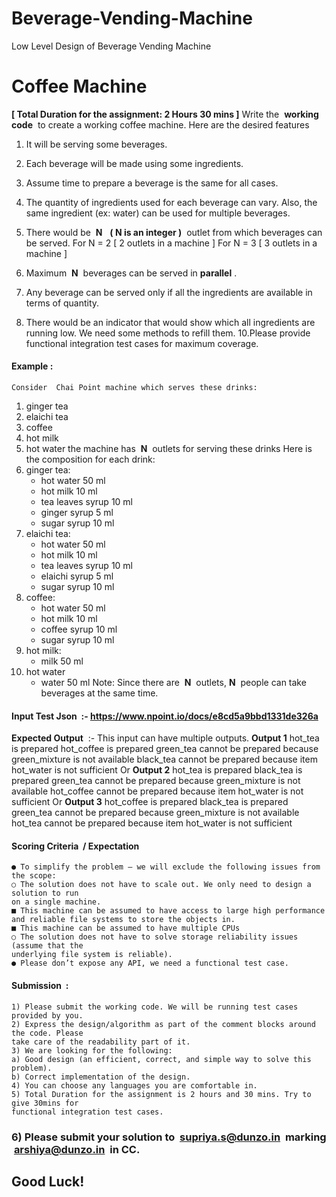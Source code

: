 # Beverage-Vending-Machine
Low Level Design of Beverage Vending Machine
# ​Coffee Machine

**[ Total Duration for the assignment: 2 Hours 30 mins ]**
Write the ​ **working code** ​ to create a working coffee machine. Here are the desired features

1. It will be serving some beverages.
2. Each beverage will be made using some ingredients.
3. Assume time to prepare a beverage is the same for all cases.
4. The quantity of ingredients used for each beverage can vary. Also, the same ingredient (ex:
    water) can be used for multiple beverages.
5. There would be ​ **N** ​ ​ **( N is an integer )** ​ outlet from which beverages can be served.
For N = 2 [ 2 outlets in a machine ]
For N = 3 [ 3 outlets in a machine ]


7. Maximum ​ **N** ​ beverages can be served in ​ **parallel** ​.
8. Any beverage can be served only if all the ingredients are available in terms of quantity.
9. There would be an indicator that would show which all ingredients are running low. We need
    some methods to refill them.
10.Please provide functional integration test cases for maximum coverage.


#### Example ​:

```
Consider ​ Chai Point ​machine which serves these drinks:
```
1. ginger tea
2. elaichi tea
3. coffee
4. hot milk
5. hot water
the machine has ​ **N** ​ outlets for serving these drinks
Here is the composition for each drink:
1. ginger tea:
    - hot water 50 ml
    - hot milk 10 ml
    - tea leaves syrup 10 ml
    - ginger syrup 5 ml
    - sugar syrup 10 ml
2. elaichi tea:
    - hot water 50 ml
    - hot milk 10 ml
    - tea leaves syrup 10 ml
    - elaichi syrup 5 ml
    - sugar syrup 10 ml
3. coffee:
    - hot water 50 ml
    - hot milk 10 ml
    - coffee syrup 10 ml
    - sugar syrup 10 ml
4. hot milk:
    - milk 50 ml
5. hot water
    - water 50 ml
Note: Since there are ​ **N** ​ outlets, ​ **N** ​ people can take beverages at the same time.


#### Input Test Json ​ :- ​https://www.npoint.io/docs/e8cd5a9bbd1331de326a

**Expected Output** ​ :- This input can have multiple outputs.
**Output 1**
hot_tea is prepared
hot_coffee is prepared
green_tea cannot be prepared because green_mixture is not available
black_tea cannot be prepared because item hot_water is not sufficient
Or
**Output 2**
hot_tea is prepared
black_tea is prepared
green_tea cannot be prepared because green_mixture is not available
hot_coffee cannot be prepared because item hot_water is not sufficient
Or
**Output 3**
hot_coffee is prepared
black_tea is prepared
green_tea cannot be prepared because green_mixture is not available
hot_tea cannot be prepared because item hot_water is not sufficient

#### Scoring Criteria ​ / ​ Expectation

```
● To simplify the problem – we will exclude the following issues from the scope:
○ The solution does not have to scale out. We only need to design a solution to run
on a single machine.
■ This machine can be assumed to have access to large high performance
and reliable file systems to store the objects in.
■ This machine can be assumed to have multiple CPUs
○ The solution does not have to solve storage reliability issues (assume that the
underlying file system is reliable).
● Please don’t expose any API, we need a functional test case.
```

#### Submission ​ :

```
1) Please submit the working code. We will be running test cases provided by you.
2) Express the design/algorithm as part of the comment blocks around the code. Please
take care of the readability part of it.
3) We are looking for the following:
a) Good design (an efficient, correct, and simple way to solve this problem).
b) Correct implementation of the design.
4) You can choose any languages you are comfortable in.
5) Total Duration for the assignment is 2 hours and 30 mins. Try to give 30mins for
functional integration test cases.
```
### 6) Please submit your solution to ​ supriya.s@dunzo.in ​ ​marking​ ​ arshiya@dunzo.in ​ in CC.

## Good Luck!


